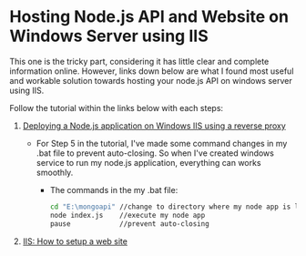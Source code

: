 # Hosting Node.js API and Website on Windows Server using IIS

This one is the tricky part, considering it has little clear and complete information online. However, links down below are what I found most useful and workable solution towards hosting your node.js API on windows server using IIS.

Follow the tutorial within the links below with each steps:

1. [Deploying a Node.js application on Windows IIS using a reverse proxy](https://alex.domenici.net/archive/iis-how-to-setup-a-web-site)

    * For Step 5 in the tutorial, I've made some command changes in my .bat file to prevent auto-closing. So when I've created windows service to run my node.js application, everything can works smoothly.
      * The commands in the my .bat file:

        ```bash
        cd "E:\mongoapi" //change to directory where my node app is located
        node index.js    //execute my node app
        pause            //prevent auto-closing
        ```
    
3. [IIS: How to setup a web site](https://alex.domenici.net/archive/deploying-a-node-js-application-on-windows-iis-using-a-reverse-proxy)

